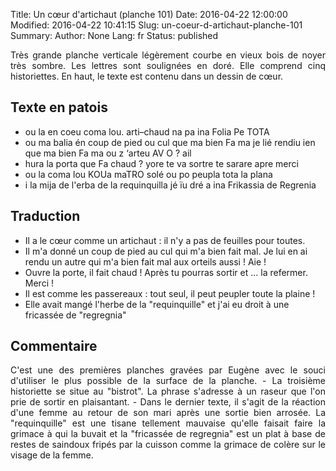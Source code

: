 Title: Un cœur d'artichaut (planche 101)
Date: 2016-04-22 12:00:00
Modified: 2016-04-22 10:41:15
Slug: un-coeur-d-artichaut-planche-101
Summary: 
Author: None
Lang: fr
Status: published

<img style="float: left;" alt="" src="{static}/images/planche_101.png"><p style="text-align:justify;">Très grande planche verticale légèrement courbe en vieux bois de noyer très sombre. Les lettres sont soulignées en doré. Elle comprend cinq historiettes. En haut, le texte est contenu dans un dessin de cœur.</p>

## Texte en patois
- ou  la  en  coeu  coma  lou.  arti–chaud  na  pa  ina  Folia  Pe  TOTA 
- ou ma balia én coup de pied ou cul que ma bien Fa ma je lié rendiu ien que ma bien Fa ma ou z ‘arteu AV O ? ail 
- hura  la  porta  que  Fa  chaud ?  yore  te  va  sortre  te  sarare  apre  merci  
- ou  la  coma  lou  KOUa maTRO  solé  ou  po  peupla  tota  la  plana  
- i  la  mija  de  l'erba  de  la  requinquilla  jé  ïu  dré  a  ina  Frikassia  de  Regrenia

## Traduction
- Il a le cœur comme un artichaut : il n'y a pas de feuilles pour toutes.
- Il m'a donné un coup de pied au cul qui m'a bien fait mal. Je lui en ai rendu un autre qui m'a bien fait mal aux orteils aussi ! Aie !
- Ouvre la porte, il fait chaud ! Après tu pourras sortir et ... la refermer.  Merci !
- Il est comme les passereaux : tout seul, il peut peupler toute la plaine !
- Elle avait mangé l'herbe de la "requinquille"  et j'ai eu droit à une fricassée de "regregnia" 

## Commentaire
<p style="text-align:justify;">C'est une des premières planches gravées par Eugène avec le souci d'utiliser le plus possible de la surface de la planche. 
- La troisième historiette se situe au "bistrot". La phrase s'adresse à un raseur que l'on prie de sortir en plaisantant.
- Dans le dernier texte, il s'agit de la réaction d'une femme au retour de son mari après une sortie bien arrosée. La "requinquille" est une tisane tellement mauvaise qu'elle faisait faire la grimace à qui la buvait et la "fricassée de regregnia" est  un plat à base de restes de saindoux fripés par la cuisson comme la grimace de colère sur le visage de la femme.</p>




